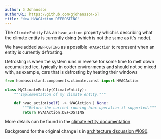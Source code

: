 ```yaml
---
author: G Johansson
authorURL: https://github.com/gjohansson-ST
title: "New HVACAction DEFROSTING"
---
```


The `ClimateEntity` has an `hvac_action` property which is describing what the climate entity is currently doing (which is not the same as it's mode).

We have added `DEFROSTING` as a possible `HVACAction` to represent when an entity is currently defrosting.

Defrosting is when the system runs in reverse for some time to melt down accumulated ice, typically in colder environments and should not be mixed with, as example, cars that is defrosting by heating their windows.

```python
from homeassistant.components.climate.const import HVACAction

class MyClimateEntity(ClimateEntity):
    """Implementation of my climate entity."""

    def hvac_action(self) -> HVACAction | None:
        """Return the current running hvac operation if supported."""
        return HVACAction.DEFROSTING

```

More details can be found in the [climate entity documentation](/docs/core/entity/climate#hvac-action)

Background for the original change is in [architecture discussion #1090](https://github.com/home-assistant/architecture/discussions/1090).
